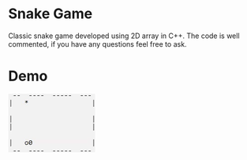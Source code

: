 # Snake Game
Classic snake game developed using 2D array in C++. The code is well commented, if you have any questions feel free to ask.

# Demo
![](snake.gif)
